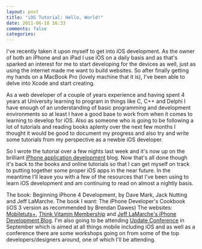 ```yaml
---
layout: post
title: "iOS Tutorial: Hello, World!"
date: 2011-06-18 16:33
comments: false
categories: 
---
```


I've recently taken it upon myself to get into iOS development. As the owner of both an iPhone and an iPad I use iOS on a daily basis and as that's sparked an interest for me to start developing for the devices as well, just as using the internet made me want to build websites. So after finally getting my hands on a MacBook Pro (lovely machine that it is), I've been able to delve into Xcode and start creating.

As a web developer of a couple of years experience and having spent 4 years at University learning to program in things like C, C++ and Delphi I have enough of an understanding of basic programming and development environments so at least I have a good base to work from when it comes to learning to develop for iOS. Also as someone who is going to be following a lot of tutorials and reading books aplenty over the next few months I thought it would be good to document my progress and also try and write some tutorials from my perspective as a newbie iOS developer.

So I wrote the tutorial over a few nights last week and it's now up on the brilliant <a href="http://ios-blog.co.uk/">iPhone application development</a> blog. Now that's all done though it's back to the books and online tutorials so that I can get myself on track to putting together some proper iOS apps in the near future. In the meantime I'll leave you with a few of the resources that I've been using to learn iOS development and am continuing to read on almost a nightly basis.

The book: Beginning iPhone 4 Development, by Dave Mark, Jack Nutting and Jeff LaMarche.
The book I want: The iPhone Developer's Cookbook (iOS 3 version as recommended by Brendan Dawes)
The websites: <a href="http://mobile.tutsplus.com/" target="_blank">Mobiletuts+</a>, <a href="http://membership.thinkvitamin.com/" target="_blank">Think Vitamin Membership</a> and <a href="http://iphonedevelopment.blogspot.com/" target="_blank">Jeff LaMarche's iPhone Development Blog</a>.
I'm also going to be attending <a href="http://updateconf.com" target="_blank">Update Conference</a> in September which is aimed at all things mobile including iOS and as well as a conference there are some workshops going on from some of the top developers/designers around, one of which I'll be attending.